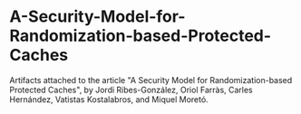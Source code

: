 # A-Security-Model-for-Randomization-based-Protected-Caches
Artifacts attached to the article "A Security Model for Randomization-based Protected Caches", by Jordi Ribes-González, Oriol Farràs, Carles Hernández, Vatistas Kostalabros, and Miquel Moretó.
